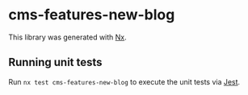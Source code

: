 # cms-features-new-blog

This library was generated with [Nx](https://nx.dev).

## Running unit tests

Run `nx test cms-features-new-blog` to execute the unit tests via [Jest](https://jestjs.io).
